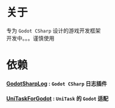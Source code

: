 
# 关于

专为 `Godot CSharp` 设计的游戏开发框架 <br>
开发中。。。谨慎使用

# 依赖

#### [GodotSharpLog](https://github.com/FengLucky/GodotSharpLog) : `Godot CSharp` 日志插件
#### [UniTaskForGodot](https://github.com/FengLucky/UniTaskForGodot) : `UniTask` 的 `Godot` 适配
